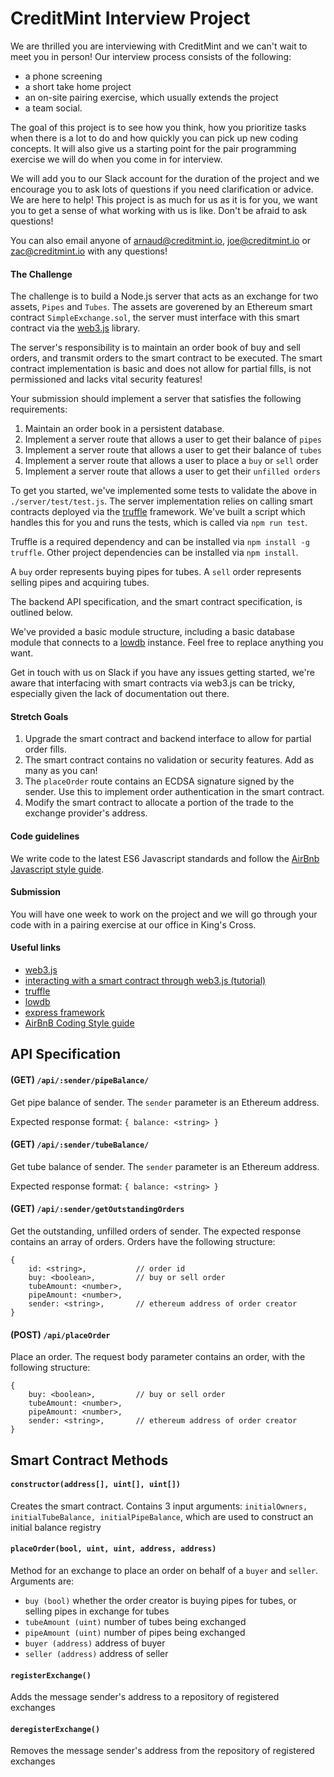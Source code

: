 # CreditMint Interview Project

We are thrilled you are interviewing with CreditMint and we can't wait to meet you in person! Our interview process consists of the following: 
- a phone screening
- a short take home project
- an on-site pairing exercise, which usually extends the project
- a team social.

The goal of this project is to see how you think, how you prioritize tasks when there is a lot to do and how quickly you can pick up new coding concepts. It will also give us a starting point for the pair programming exercise we will do when you come in for interview. 

We will add you to our Slack account for the duration of the project and we encourage you to ask lots of questions if you need clarification or advice. We are here to help! This project is as much for us as it is for you, we want you to get a sense of what working with us is like. Don't be afraid to ask questions!

You can also email anyone of arnaud@creditmint.io, joe@creditmint.io or zac@creditmint.io with any questions!

#### The Challenge

The challenge is to build a Node.js server that acts as an exchange for two assets, ```Pipes``` and ```Tubes```. The assets are goverened by an Ethereum smart contract ```SimpleExchange.sol```, the server must interface with this smart contract via the [web3.js](https://github.com/ethereum/wiki/wiki/JavaScript-API) library.

The server's responsibility is to maintain an order book of buy and sell orders, and transmit orders to the smart contract to be executed. The smart contract implementation is basic and does not allow for partial fills, is not permissioned and lacks vital security features!

Your submission should implement a server that satisfies the following requirements:

1. Maintain an order book in a persistent database.
2. Implement a server route that allows a user to get their balance of ```pipes```
3. Implement a server route that allows a user to get their balance of ```tubes```
4. Implement a server route that allows a user to place a ```buy``` or ```sell``` order
5. Implement a server route that allows a user to get their ```unfilled orders```

To get you started, we've implemented some tests to validate the above in ```./server/test/test.js```. The server implementation relies on calling smart contracts deployed via the [truffle](www.truffle.com) framework. We've built a script which handles this for you and runs the tests, which is called via ```npm run test```.

Truffle is a required dependency and can be installed via ```npm install -g truffle```. Other project dependencies can be installed via ```npm install```.

A ```buy``` order represents buying pipes for tubes. A ```sell``` order represents selling pipes and acquiring tubes.

The backend API specification, and the smart contract specification, is outlined below. 

We've provided a basic module structure, including a basic database module that connects to a [lowdb](https://github.com/typicode/lowdb) instance. Feel free to replace anything you want.

Get in touch with us on Slack if you have any issues getting started, we're aware that interfacing with smart contracts via web3.js can be tricky, especially given the lack of documentation out there.
#### Stretch Goals

1. Upgrade the smart contract and backend interface to allow for partial order fills.
2. The smart contract contains no validation or security features. Add as many as you can!
3. The ```placeOrder``` route contains an ECDSA signature signed by the sender. Use this to implement order authentication in the smart contract.
4. Modify the smart contract to allocate a portion of the trade to the exchange provider's address.


#### Code guidelines

We write code to the latest ES6 Javascript standards and follow the [AirBnb Javascript style guide](https://github.com/airbnb/javascript).

#### Submission

You will have one week to work on the project and we will go through your code with in a pairing exercise at our office in King's Cross.

#### Useful links

- [web3.js](https://github.com/ethereum/wiki/wiki/JavaScript-API)
- [interacting with a smart contract through web3.js (tutorial)](https://coursetro.com/posts/code/99/Interacting-with-a-Smart-Contract-through-Web3.js-(Tutorial))
- [truffle](https://truffleframework.com/)
- [lowdb](https://github.com/typicode/lowdb)
- [express framework](https://expressjs.com/)
- [AirBnB Coding Style guide](https://github.com/airbnb/javascript)


## API Specification

#### (GET) ```/api/:sender/pipeBalance/```

Get pipe balance of sender. The ```sender``` parameter is an Ethereum address.

Expected response format: ```{ balance: <string> }```

#### (GET) ```/api/:sender/tubeBalance/```

Get tube balance of sender. The ```sender``` parameter is an Ethereum address.

Expected response format: ```{ balance: <string> }```

#### (GET) ```/api/:sender/getOutstandingOrders```

Get the outstanding, unfilled orders of sender. The expected response contains an array of orders. Orders have the following structure:

```
{
    id: <string>,           // order id
    buy: <boolean>,         // buy or sell order
    tubeAmount: <number>,
    pipeAmount: <number>,
    sender: <string>,       // ethereum address of order creator  
}
```

#### (POST) ```/api/placeOrder```

Place an order. The request body parameter contains an order, with the following structure:

```
{
    buy: <boolean>,         // buy or sell order
    tubeAmount: <number>,
    pipeAmount: <number>,
    sender: <string>,       // ethereum address of order creator  
}
```

## Smart Contract Methods

#### ```constructor(address[], uint[], uint[])```

Creates the smart contract. Contains 3 input arguments: ```initialOwners, initialTubeBalance, initialPipeBalance```, which are used to construct an initial balance registry

#### ```placeOrder(bool, uint, uint, address, address)```

Method for an exchange to place an order on behalf of a ```buyer``` and ```seller```. Arguments are:

- ```buy (bool)``` whether the order creator is buying pipes for tubes, or selling pipes in exchange for tubes
- ```tubeAmount (uint)``` number of tubes being exchanged
- ```pipeAmount (uint)``` number of pipes being exchanged
- ```buyer (address)``` address of buyer
- ```seller (address)``` address of seller

#### ```registerExchange()```

Adds the message sender's address to a repository of registered exchanges

#### ```deregisterExchange()```

Removes the message sender's address from the repository of registered exchanges